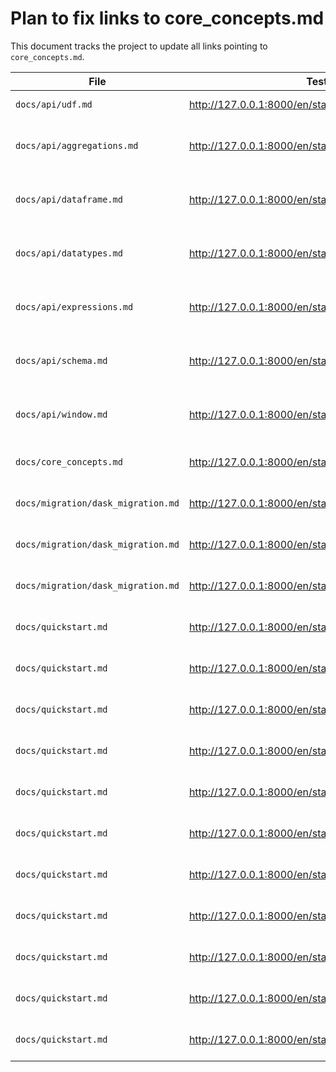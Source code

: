 # Plan to fix links to core_concepts.md

This document tracks the project to update all links pointing to `core_concepts.md`.

| File | Test Link | Link Label | Link | New Link | Status |
|---|---|---|---|---|---|
| `docs/api/udf.md` | http://127.0.0.1:8000/en/stable/api/udf/ | link:UDFs | `../core_concepts.md#user-defined-functions-udf` | `../custom-code/udfs.md` | Done ([PR #5022](https://github.com/Eventual-Inc/Daft/pull/5022)) |
| `docs/api/aggregations.md` | http://127.0.0.1:8000/en/stable/api/aggregations/ | link:Aggregations and Grouping | `../core_concepts.md#aggregations-and-grouping` | | Done - Converted to Plain Text |
| `docs/api/dataframe.md` | http://127.0.0.1:8000/en/stable/api/dataframe/ | link:DataFrames | `../core_concepts.md#dataframe` | | Done - Converted to Plain Text |
| `docs/api/datatypes.md` | http://127.0.0.1:8000/en/stable/api/datatypes/ | link:DataTypes | `../core_concepts.md#datatypes` | | Done - Converted to Plain Text |
| `docs/api/expressions.md` | http://127.0.0.1:8000/en/stable/api/expressions/ | link:Expressions | `../core_concepts.md#expressions` | | Done - Converted to Plain Text |
| `docs/api/schema.md` | http://127.0.0.1:8000/en/stable/api/schema/ | link:Schemas | `../core_concepts.md#schemas-and-types` | | Done - Converted to Plain Text |
| `docs/api/window.md` | http://127.0.0.1:8000/en/stable/api/window/ | link:Window Functions | `../core_concepts.md/#window-functions` | | Done - Converted to Plain Text |
| `docs/core_concepts.md` | http://127.0.0.1:8000/en/stable/core_concepts/ | **Grouping and aggregating:** | `core_concepts.md#aggregations-and-grouping` | | Done - Link Removed |
| `docs/migration/dask_migration.md` | http://127.0.0.1:8000/en/stable/migration/dask_migration/ | link:Expressions | `../core_concepts.md#expressions` | `../api/expressions.md` | Changed - Not Tested |
| `docs/migration/dask_migration.md` | http://127.0.0.1:8000/en/stable/migration/dask_migration/ | link:the documentation | `../core_concepts.md#datatypes` | `../api/datatypes.md` | Changed - Not Tested |
| `docs/migration/dask_migration.md` | http://127.0.0.1:8000/en/stable/migration/dask_migration/ | link:User-Defined Functions (UDFs) | `../core_concepts.md#user-defined-functions-udf` | `../custom-code/udfs.md` | Changed - Not Tested |
| `docs/quickstart.md` | http://127.0.0.1:8000/en/stable/quickstart/ | link:Expressions | `core_concepts.md#expressions` (line 292) | `api/expressions.md` | Changed - Not Tested |
| `docs/quickstart.md` | http://127.0.0.1:8000/en/stable/quickstart/ | link:**DataFrame Operations** | `core_concepts.md#dataframe` (line 518) | `api/dataframe.md` | Changed - Not Tested |
| `docs/quickstart.md` | http://127.0.0.1:8000/en/stable/quickstart/ | link:**Expressions** | `core_concepts.md#expressions` (line 519) | `api/expressions.md` | Changed - Not Tested |
| `docs/quickstart.md` | http://127.0.0.1:8000/en/stable/quickstart/ | link:**Reading Data** | `core_concepts.md#reading-data` (line 520) | `connectors/index.md` | Changed - Not Tested |
| `docs/quickstart.md` | http://127.0.0.1:8000/en/stable/quickstart/ | link:**Writing Data** | `core_concepts.md#reading-data` (line 521) | `connectors/index.md` | Changed - Not Tested |
| `docs/quickstart.md` | http://127.0.0.1:8000/en/stable/quickstart/ | link:**DataTypes** | `core_concepts.md#datatypes` (line 522) | `api/datatypes.md` | Changed - Not Tested |
| `docs/quickstart.md` | http://127.0.0.1:8000/en/stable/quickstart/ | link:**SQL** | `core_concepts.md#sql` (line 523) | `sql_overview.md` | Changed - Not Tested |
| `docs/quickstart.md` | http://127.0.0.1:8000/en/stable/quickstart/ | link:**Aggregations and Grouping** | `core_concepts.md#aggregations-and-grouping` (line 524) | `api/aggregations.md` | Changed - Not Tested |
| `docs/quickstart.md` | http://127.0.0.1:8000/en/stable/quickstart/ | link:**Window Functions** | `core_concepts.md#window-functions` (line 525) | `api/window.md` | Changed - Not Tested |
| `docs/quickstart.md` | http://127.0.0.1:8000/en/stable/quickstart/ | link:**User-Defined Functions (UDFs)** | `core_concepts.md#user-defined-functions-udf` (line 526) | `custom-code/udfs.md` | Changed - Not Tested |
| `docs/quickstart.md` | http://127.0.0.1:8000/en/stable/quickstart/ | link:**Multimodal Data** | `core_concepts.md#multimodal-data` (line 527) | `modalities/index.md` | Changed - Not Tested |

